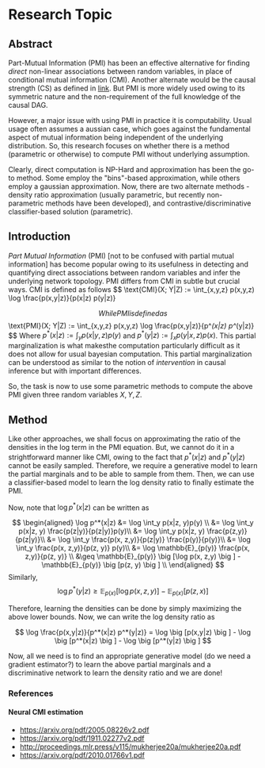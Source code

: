 # Research Topic

## Abstract
Part-Mutual Information (PMI) has been an effective alternative for finding *direct* non-linear associations between random variables, in place of conditional mutual information (CMI). Another alternate would be the causal strength (CS) as defined in [link](http://proceedings.mlr.press/v108/wang20i/wang20i.pdf). But PMI is more widely used owing to its symmetric nature and the non-requirement of the full knowledge of the causal DAG.

However, a major issue with using PMI in practice it is computability. Usual usage often assumes a aussian case, which goes against the fundamental aspect of mutual information being independent of the underlying distribution. So, this research focuses on whether there is a method (parametric or otherwise) to compute PMI without underlying assumption.

Clearly, direct computation is NP-Hard and approximation has been the go-to method. Some employ the "bins"-based approximation, while others employ a gaussian approximation. Now, there are two alternate methods - density ratio approximation (usually parametric, but recently non-parametric methods have been developed), and contrastive/discriminative classifier-based solution (parametric).

## Introduction
*Part Mutual Information* (PMI) [not to be confused with partial mutual information] has become popular owing to its usefulness in detecting and quantifying direct associations between random variables and infer the underlying network topology. PMI differs from CMI in subtle but crucial ways. CMI is defined as follows
$$
\text{CMI}(X; Y|Z) := \int_{x,y,z} p(x,y,z) \log \frac{p(x,y|z)}{p(x|z) p(y|z)} 

$$
While PMI is defined as 
$$
\text{PMI}(X; Y|Z) := \int_{x,y,z} p(x,y,z) \log \frac{p(x,y|z)}{p^*(x|z) p^*(y|z)} 
$$
Where $p^*(x|z) := \int_y p(x|y,z)p(y)$ and $p^*(y|z) := \int_x p(y|x,z)p(x)$. This partial marginalization is what makesthe computation particularly difficult as it does not allow for usual bayesian computation. This partial marginalization can be understood as similar to the notion of *intervention* in causal inference but with important differences.

So, the task is now to use some parametric methods to compute the above PMI given three random variables $X, Y, Z$.

## Method
Like other approaches, we shall focus on approximating the ratio of the densities in the log term in the PMI equation. But, we cannot do it in a strightforward manner like CMI, owing to the fact that $p^*(x|z)$ and $p^*(y|z)$ cannot be easily sampled. Therefore, we require a generative model to learn the partial marginals and to be able to sample from them. Then, we can use a classifier-based model to learn the log density ratio to finally estimate the PMI.

Now, note that $\log p^*(x|z)$ can be written as

$$
\begin{aligned}
\log p^*(x|z) &= \log \int_y p(x|z, y)p(y) \\
         &= \log \int_y p(x|z, y) \frac{p(z|y)}{p(z|y)}p(y)\\
         &= \log \int_y p(x|z, y) \frac{p(z,y)}{p(z|y)}\\
         &= \log \int_y \frac{p(x, z,y)}{p(z|y)} \frac{p(y)}{p(y)}\\
         &= \log \int_y \frac{p(x, z,y)}{p(z, y)} p(y)\\
         &= \log \mathbb{E}_{p(y)} \frac{p(x, z,y)}{p(z, y)} \\
         &\geq \mathbb{E}_{p(y)} \big [\log p(x, z,y) \big ] - \mathbb{E}_{p(y)} \big [p(z, y) \big ] \\
\end{aligned}
$$
Similarly,
$$
\log p^*(y|z) \geq \mathbb{E}_{p(x)} \big [\log p(x, z,y) \big ] - \mathbb{E}_{p(x)} \big [p(z, x) \big ]
$$

Therefore, learning the densities can be done by simply maximizing the above lower bounds. Now, we can write the log density ratio as

$$
\log \frac{p(x,y|z)}{p^*(x|z) p^*(y|z)}  = \log \big [p(x,y|z) \big ] - \log \big [p^*(x|z) \big ] - \log \big [p^*(y|z) \big ]
$$

Now, all we need is to find an appropriate generative model (do we need a gradient estimator?) to learn the above partial marginals and a discriminative network to learn the density ratio and we are done!

### References
#### Neural CMI estimation
- https://arxiv.org/pdf/2005.08226v2.pdf
- https://arxiv.org/pdf/1911.02277v2.pdf
- http://proceedings.mlr.press/v115/mukherjee20a/mukherjee20a.pdf
- https://arxiv.org/pdf/2010.01766v1.pdf


